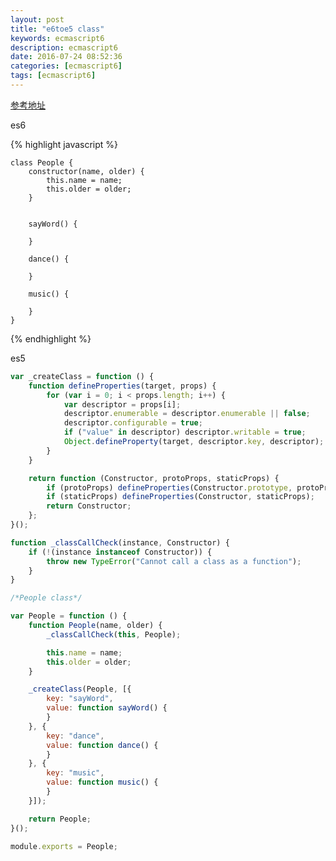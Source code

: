 ```yaml
---
layout: post
title: "e6toe5 class"
keywords: ecmascript6 
description: ecmascript6
date: 2016-07-24 08:52:36
categories: [ecmascript6]
tags: [ecmascript6]
---
```


 [参考地址](http://es6.ruanyifeng.com/#docs/let)
 
 es6

{% highlight javascript %}

    class People {
        constructor(name, older) {
            this.name = name;
            this.older = older;
        }
    
    
        sayWord() {
    
        }
    
        dance() {
    
        }
    
        music() {
    
        }
    }
{% endhighlight %}
    
es5

```javascript
var _createClass = function () {
    function defineProperties(target, props) {
        for (var i = 0; i < props.length; i++) {
            var descriptor = props[i];
            descriptor.enumerable = descriptor.enumerable || false;
            descriptor.configurable = true;
            if ("value" in descriptor) descriptor.writable = true;
            Object.defineProperty(target, descriptor.key, descriptor);
        }
    }

    return function (Constructor, protoProps, staticProps) {
        if (protoProps) defineProperties(Constructor.prototype, protoProps);
        if (staticProps) defineProperties(Constructor, staticProps);
        return Constructor;
    };
}();

function _classCallCheck(instance, Constructor) {
    if (!(instance instanceof Constructor)) {
        throw new TypeError("Cannot call a class as a function");
    }
}

/*People class*/

var People = function () {
    function People(name, older) {
        _classCallCheck(this, People);

        this.name = name;
        this.older = older;
    }

    _createClass(People, [{
        key: "sayWord",
        value: function sayWord() {
        }
    }, {
        key: "dance",
        value: function dance() {
        }
    }, {
        key: "music",
        value: function music() {
        }
    }]);

    return People;
}();

module.exports = People;

```
    
    


 